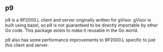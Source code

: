 ## p9

p9 is a 9P2000.L client and server originally written for gVisor. gVisor is
built using bazel, so p9 is not guaranteed to be directly importable by other Go
code. This package exists to make it reusable in the Go world.

p9 also has some performance improvements to 9P2000.L specific to just *this*
client and server.
